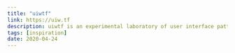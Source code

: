 ```yaml
---
title: "uiwtf"
link: https://uiw.tf
description: uiwtf is an experimental laboratory of user interface patterns and interactions that make you think
tags: [inspiration]
date: 2020-04-24
---
```

